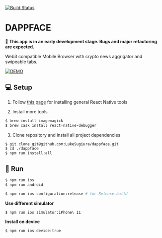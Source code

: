[![Build Status][build-status-svg]][build-status-link]

# DAPPFACE

🚧 **This app is in an early development stage. Bugs and major refactoring are expected.**

Web3 compatible Mobile Browser with crypto news aggrigator and swipeable tabs.

[![DEMO](https://img.youtube.com/vi/89TFedIOfeY/0.jpg)](https://www.youtube.com/watch?v=89TFedIOfeY)

## 💻 Setup

1. Follow [this page](https://facebook.github.io/react-native/docs/getting-started.html) for installing general React Native tools

2. Install more tools

```sh
$ brew install imagemagick
$ brew cask install react-native-debugger
```

3. Clone repository and install all project dependencies

```sh
$ git clone git@github.com:LukeSugiura/dappface.git
$ cd ./dappface
$ npm run install:all
```

## 📱 Run

```sh
$ npm run ios
$ npm run android

$ npm run ios configuration:release # for Release build
```

**Use different simulator**

```sh
$ npm run ios simulator:iPhone\ 11
```

**Install on device**

```sh
$ npm run ios device:true
```

[build-status-svg]: https://github.com/dappface/app/workflows/Build/badge.svg
[build-status-link]: https://github.com/dappface/app/actions
